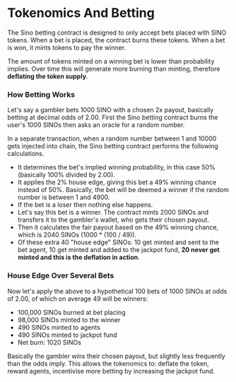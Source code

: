 # Tokenomics And Betting

The Sino betting contract is designed to only accept bets placed with SINO tokens. When a bet is placed, the contract burns these tokens. When a bet is won, it mints tokens to pay the winner.

The amount of tokens minted on a winning bet is lower than probability implies. Over time this will generate more burning than minting, therefore **deflating the token supply**.

### How Betting Works

Let's say a gambler bets 1000 SINO with a chosen 2x payout, basically betting at decimal odds of 2.00. First the Sino betting contract burns the user's 1000 SINOs then asks an oracle for a random number.

In a separate transaction, when a random number between 1 and 10000 gets injected into chain, the Sino betting contract performs the following calculations.

* It determines the bet's implied winning probability, in this case 50% (basically 100% divided by 2.00).
* It applies the 2% house edge, giving this bet a 49% winning chance instead of 50%. Basically, the bet will be deemed a winner if the random number is between 1 and 4900.
* If the bet is a loser then nothing else happens.
* Let's say this bet is a winner. The contract mints 2000 SINOs and transfers it to the gambler's wallet, who gets their chosen payout.
* Then it calculates the fair payout based on the 49% winning chance, which is 2040 SINOs (1000 \* (100 / 49)).
* Of these extra 40 "house edge" SINOs: 10 get minted and sent to the bet agent, 10 get minted and added to the jackpot fund, **20 never get minted and this is the deflation in action**.

### House Edge Over Several Bets

Now let's apply the above to a hypothetical 100 bets of 1000 SINOs at odds of 2.00, of which on average 49 will be winners:

* 100,000 SINOs burned at bet placing
* 98,000 SINOs minted to the winner
* 490 SINOs minted to agents
* 490 SINOs minted to jackpot fund
* Net burn: 1020 SINOs

Basically the gambler wins their chosen payout, but slightly less frequently than the odds imply. This allows the tokenomics to: deflate the token, reward agents, incentivise more betting by increasing the jackpot fund.

